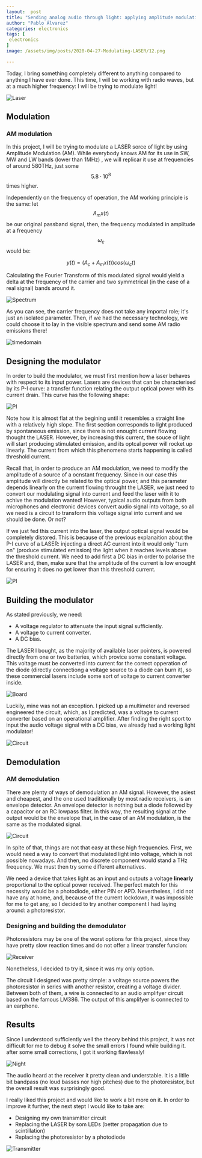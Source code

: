```yaml
---
layout:  post
title: "Sending analog audio through light: applying amplitude modulation to a LASER"
author: "Pablo Álvarez"
categories: electronics
tags: [
 electronics
]
image: /assets/img/posts/2020-04-27-Modulating-LASER/12.png

---
```


Today, I bring something completely different to anything compared to anything I have ever done. This time, I will be working with radio waves, but at a much higher frequency: I will be trying to modulate light!

![Laser](../assets/img/posts/2020-04-27-Modulating-LASER/5.jpg)

## Modulation

### AM modulation

In this project, I will be trying to modulate a LASER sorce of light by using Amplitude Modulation (AM). While everybody knows AM for its use in SW, MW and LW bands (lower than 1MHz) , we will replicar it use at frequencies of around 580THz, just some $$5.8·10^8$$ times higher. 

Independently on the frequency of operation, the AM working principle is the same: let $$A_mx(t)$$ be our original passband signal, then, the frequency modulated in amplitude at a frequency $$\omega_c$$ would be:

$$y(t)=(A_c+A_mx(t))cos(\omega_ct)$$

Calculating the Fourier Transform of this modulated signal would yield a delta at the frequency of the carrier and two symmetrical (in the case of a real signal) bands around it. 

![Spectrum](../assets/img/posts/2020-04-27-Modulating-LASER/1.png)

As you can see, the carrier frequency does not take any importal role; it's just an isolated parameter. Then, if we had the necessary technology, we could choose it to lay in the visible spectrum and send some AM radio emissions there!

![timedomain](../assets/img/posts/2020-04-27-Modulating-LASER/2.png)

## Designing the modulator

In order to build the modulator, we must first mention how a laser behaves with respect to its input power. Lasers are devices that can be characterised by its P-I curve: a transfer function relating the output optical power with its current drain. This curve has the following shape:

![PI](../assets/img/posts/2020-04-27-Modulating-LASER/3.png)

Note how it is almost flat at the begining until it resembles a straight line with a relatively high slope. The first section corresponds to light produced by spontaneous emission, since there is not enought current flowing thought the LASER. However, by increasing this current, the souce of light will start producing stimulated emission, and its optcal power will rocket up linearly. The current from which this phenomena starts happening is called threshold current.

Recall that, in order to produce an AM modulation, we need to modify the amplitude of a source of a ocnstant frequency. Since in our case this amplitude will directly be related to the optical power, and this parameter depends linearly on the current flowing throught the LASER, we just need to convert our modulating signal into current and feed the laser with it to achive the modulation wanted! However, typical audio outputs from both microphones and electronic devices convert audio signal into voltage, so all we need is a circuit to transform this voltage signal into current and we should be done. Or not?

If we just fed this current into the laser, the output optical signal would be completely distored. This is because of the previous explanaition about the P-I curve of a LASER: injecting a direct AC current into it would only "turn on" (produce stimulated emission) the light when it reaches levels above the threshold current. We need to add first a DC bias in order to polarise the LASER and, then, make sure that the amplitude of the current is low enought for ensuring it does no get lower than this threshold current. 

![PI](../assets/img/posts/2020-04-27-Modulating-LASER/12.png)

## Building the modulator

As stated previously, we need:

 - A voltage regulator to attenuate the input signal sufficiently.
 - A voltage to current converter.
 - A DC bias.
 
The LASER I bought, as the majority of available laser pointers, is powered directly from one or two batteries, which provice some constant voltage. This voltage must be converted into current for the correct opperation of the diode (directly connectiong a voltage source to a diode can burn it), so these commercial lasers include some sort of voltage to current converter inside.

![Board](../assets/img/posts/2020-04-27-Modulating-LASER/4.jpg)

Luckily, mine was not an exception. I picked up a multimeter and reversed engineered the circuit, which, as I predicted, was a voltage to current converter based on an operational amplifier. After finding the right sport to input the audio voltage signal with a DC bias, we already had a working light modulator!

![Circuit](../assets/img/posts/2020-04-27-Modulating-LASER/11.jpg)

## Demodulation

### AM demodulation

There are plenty of ways of demodulation an AM signal. However, the asiest and cheapest, and the one used traditionally by most radio receivers, is an envelope detector. An envelope detector is nothing but a diode followed by a capacitor or an RC lowpass filter. In this way, the resulting signal at the output would be the envelope that, in the case of an AM modulation, is the same as the modulated signal.

![Circuit](../assets/img/posts/2020-04-27-Modulating-LASER/13.png)

In spite of that, things are not that easy at these high frequencies. First, we would need a way to convert that modulated light into voltage, which is not possible nowadays. And then, no discrete component would stand a THz frequency. We must then try some different alternatives.

We need a device that takes light as an input and outputs a voltage **linearly** proportional to the optical power received. The perfect match for this necessity would be a photodiode, either PIN or APD. Nevertheless, I did not have any at home, and, because of the current lockdown, it was impossible for me to get any, so I decided to try another component I had laying around: a photoresistor.

### Designing and building the demodulator

Photoresistors may be one of the worst options for this project, since they have pretty slow reaction times and do not offer a linear transfer funcion:

![Receiver](../assets/img/posts/2020-04-27-Modulating-LASER/14.jpg)

Nonetheless, I decided to try it, since it was my only option.

The circuit I designed was pretty simple: a voltage source powers the photoresistor in series with another resistor, creating a voltage divider. Between both of them, a wire is connected to an audio amplifyer circuit based on the famous LM386. The output of this amplifyer is connected to an earphone.

## Results

Since I understood sufficiently well the theory behind this project, it was not difficult for me to debug it solve the small errors I found while building it. after some small corrections, I got it working flawlessly!


![Night](../assets/img/posts/2020-04-27-Modulating-LASER/10.jpg)

The audio heard at the receiver it pretty clean and understable. It is a litlle bit bandpass (no loud basses nor high pitches) due to the photoresistor, but the overall result was surprisingly good. 

I really liked this project and would like to work a bit more on it. In order to improve it further, the next stept I would like to take are:

 - Designing my own transmitter circuit
 - Replacing the LASER by som LEDs (better propagation due to scintillation)
 - Replacing the photoresistor by a photodiode
 
![Transmitter](../assets/img/posts/2020-04-27-Modulating-LASER/9.jpg)
